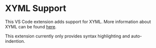 # XYML Support
This VS Code extension adds support for XYML. More information about XYML can be found [here](https://github.com/AndrewLemons/xyml).

This extension currently only provides syntax highlighting and auto-indention.